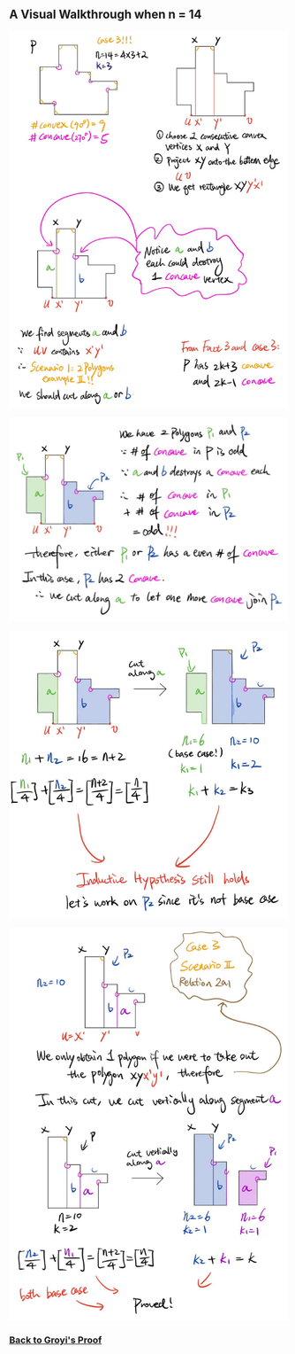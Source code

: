 ## A Visual Walkthrough when n = 14

![](/img/wt/0001.jpg)

![](/img/wt/0002.jpg)

![](/img/wt/0003.jpg)

![](/img/wt/0004.jpg)

### [Back to Groyi's Proof](/gyori.md)
